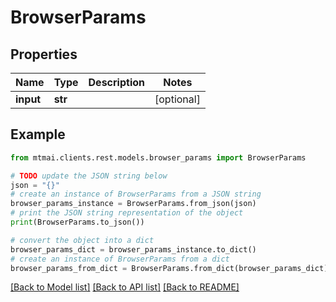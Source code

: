 # BrowserParams


## Properties

Name | Type | Description | Notes
------------ | ------------- | ------------- | -------------
**input** | **str** |  | [optional] 

## Example

```python
from mtmai.clients.rest.models.browser_params import BrowserParams

# TODO update the JSON string below
json = "{}"
# create an instance of BrowserParams from a JSON string
browser_params_instance = BrowserParams.from_json(json)
# print the JSON string representation of the object
print(BrowserParams.to_json())

# convert the object into a dict
browser_params_dict = browser_params_instance.to_dict()
# create an instance of BrowserParams from a dict
browser_params_from_dict = BrowserParams.from_dict(browser_params_dict)
```
[[Back to Model list]](../README.md#documentation-for-models) [[Back to API list]](../README.md#documentation-for-api-endpoints) [[Back to README]](../README.md)


